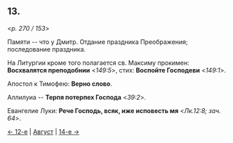 
## 13.

<*p. 270 / 153*>

Памяти -- что у Дмитр. Отдание праздника Преображения; последование праздника. 
 
На Литургии кроме того полагается св. Максиму прокимен: **Восхвалятся преподобнии** <*149:5*>, 
стих: **Воспойте Господеви**  <*149:1*>. 

Апостол к Тимофею: **Верно слово**. 
 
Аллилуиа -- **Терпя потерпех Господа** <*39:2*>. 

Евангелие Луки: **Рече Господь, всяк, иже исповесть мя** <*Лк.12:8; зач. 64*>.

[← 12-е](08_12_GMT.ru.md) | [Август](README.md#13-й) | [14-е →](08_14_GMT.ru.md)
